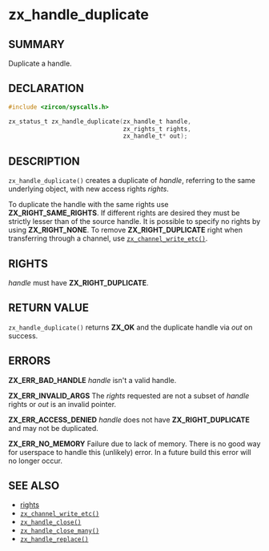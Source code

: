 # zx_handle_duplicate

## SUMMARY

<!-- Contents of this heading updated by update-docs-from-fidl, do not edit. -->

Duplicate a handle.

## DECLARATION

<!-- Contents of this heading updated by update-docs-from-fidl, do not edit. -->

```c
#include <zircon/syscalls.h>

zx_status_t zx_handle_duplicate(zx_handle_t handle,
                                zx_rights_t rights,
                                zx_handle_t* out);
```

## DESCRIPTION

`zx_handle_duplicate()` creates a duplicate of *handle*, referring
to the same underlying object, with new access rights *rights*.

To duplicate the handle with the same rights use **ZX_RIGHT_SAME_RIGHTS**. If different
rights are desired they must be strictly lesser than of the source handle. It is possible
to specify no rights by using **ZX_RIGHT_NONE**. To remove **ZX_RIGHT_DUPLICATE** right when
transferring through a channel, use [`zx_channel_write_etc()`].

## RIGHTS

<!-- Contents of this heading updated by update-docs-from-fidl, do not edit. -->

*handle* must have **ZX_RIGHT_DUPLICATE**.

## RETURN VALUE

`zx_handle_duplicate()` returns **ZX_OK** and the duplicate handle via *out* on success.

## ERRORS

**ZX_ERR_BAD_HANDLE**  *handle* isn't a valid handle.

**ZX_ERR_INVALID_ARGS**  The *rights* requested are not a subset of *handle* rights or
*out* is an invalid pointer.

**ZX_ERR_ACCESS_DENIED**  *handle* does not have **ZX_RIGHT_DUPLICATE** and may not be duplicated.

**ZX_ERR_NO_MEMORY**  Failure due to lack of memory.
There is no good way for userspace to handle this (unlikely) error.
In a future build this error will no longer occur.

## SEE ALSO

 - [rights]
 - [`zx_channel_write_etc()`]
 - [`zx_handle_close()`]
 - [`zx_handle_close_many()`]
 - [`zx_handle_replace()`]

<!-- References updated by update-docs-from-fidl, do not edit. -->

[rights]: /concepts/kernel/rights.md
[`zx_channel_write_etc()`]: channel_write_etc.md
[`zx_handle_close()`]: handle_close.md
[`zx_handle_close_many()`]: handle_close_many.md
[`zx_handle_replace()`]: handle_replace.md

